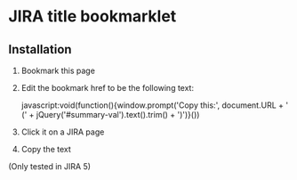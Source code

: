 # JIRA title bookmarklet

## Installation

1. Bookmark this page
2. Edit the bookmark href to be the following text:

    javascript:void(function(){window.prompt('Copy this:', document.URL + ' (' + jQuery('#summary-val').text().trim() + ')')}())

3. Click it on a JIRA page
4. Copy the text


(Only tested in JIRA 5)
